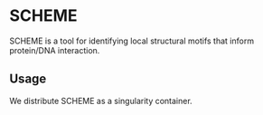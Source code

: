 # SCHEME

SCHEME is a tool for identifying local structural motifs that inform
protein/DNA interaction.

## Usage

We distribute SCHEME as a singularity container.

```bash

```

